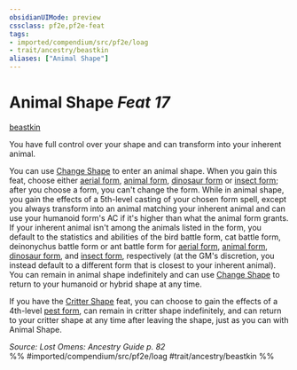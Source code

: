 ```yaml
---
obsidianUIMode: preview
cssclass: pf2e,pf2e-feat
tags:
- imported/compendium/src/pf2e/loag
- trait/ancestry/beastkin
aliases: ["Animal Shape"]
---
```

# Animal Shape  *Feat 17*  
[beastkin](beastkin-loag.md)  


You have full control over your shape and can transform into your inherent animal.

You can use [Change Shape](change-shape-beastkin-loag.md) to enter an animal shape. When you gain this feat, choose either [aerial form](../spells/aerial-form.md), [animal form](../spells/animal-form.md), [dinosaur form](../spells/dinosaur-form.md) or [insect form](../spells/insect-form.md); after you choose a form, you can't change the form. While in animal shape, you gain the effects of a 5th-level casting of your chosen form spell, except you always transform into an animal matching your inherent animal and can use your humanoid form's AC if it's higher than what the animal form grants. If your inherent animal isn't among the animals listed in the form, you default to the statistics and abilities of the bird battle form, cat battle form, deinonychus battle form or ant battle form for [aerial form](../spells/aerial-form.md), [animal form](../spells/animal-form.md), [dinosaur form](../spells/dinosaur-form.md), and [insect form](../spells/insect-form.md), respectively (at the GM's discretion, you instead default to a different form that is closest to your inherent animal). You can remain in animal shape indefinitely and can use [Change Shape](change-shape-beastkin-loag.md) to return to your humanoid or hybrid shape at any time.

If you have the [Critter Shape](critter-shape-loag.md) feat, you can choose to gain the effects of a 4th-level [pest form](../spells/pest-form.md), can remain in critter shape indefinitely, and can return to your critter shape at any time after leaving the shape, just as you can with Animal Shape.

*Source: Lost Omens: Ancestry Guide p. 82*  
%% #imported/compendium/src/pf2e/loag #trait/ancestry/beastkin %%